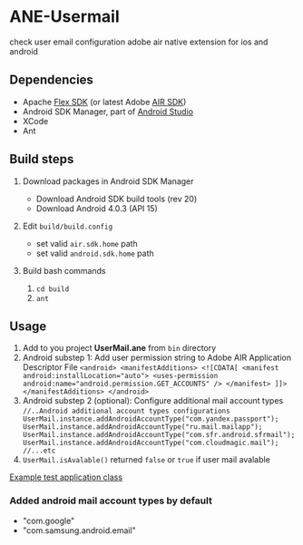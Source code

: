 # ANE-Usermail
check user email configuration adobe air native extension for ios and android


## Dependencies

- Apache [Flex SDK](http://flex.apache.org/installer.html) (or latest Adobe [AIR SDK](http://www.adobe.com/devnet/air/air-sdk-download.html)) 
- Android SDK Manager, part of [Android Studio](https://developer.android.com/studio/index.html)
- XCode 
- Ant

## Build steps

1. Download packages in Android SDK Manager
    - Download Android SDK build tools (rev 20)
    - Download Android 4.0.3 (API 15)

2. Edit ```build/build.config```
    - set valid ```air.sdk.home``` path 
    - set valid ```android.sdk.home``` path
    
3. Build bash commands
    1. ```cd build``` 
    2. ```ant```
        
## Usage
 1. Add to you project **UserMail.ane** from ```bin``` directory
  2. Android substep 1: Add user permission string to Adobe AIR Application Descriptor File
    ```
    <android>
        <manifestAdditions>
            <![CDATA[
            <manifest android:installLocation="auto">
                <uses-permission android:name="android.permission.GET_ACCOUNTS" />
            </manifest>
            ]]>
            </manifestAdditions>
    </android>
    ```
  2. Android substep 2 (optional): Configure additional mail account types 
    ```
    //..Android additional account types configurations
            UserMail.instance.addAndroidAccountType("com.yandex.passport");
            UserMail.instance.addAndroidAccountType("ru.mail.mailapp");
            UserMail.instance.addAndroidAccountType("com.sfr.android.sfrmail");
            UserMail.instance.addAndroidAccountType("com.cloudmagic.mail");
    //...etc
    ```         
 3. ```UserMail.isAvalable()``` returned ```false``` or ```true``` if user mail avalable 

[Example test application class](https://github.com/gleba/ANE-Usermail/blob/master/testapp/src/Main.as)

### Added android mail account types by default
- "com.google"
- "com.samsung.android.email"
